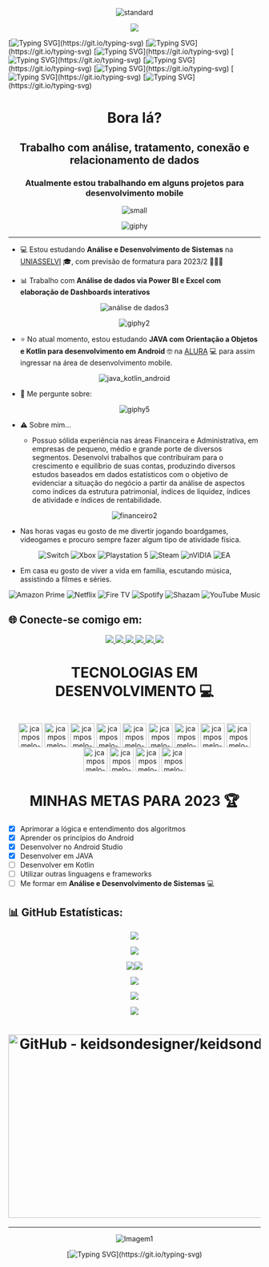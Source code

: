 <div align="center">
  
  ![standard](https://user-images.githubusercontent.com/101723959/230114933-e79a70c5-703a-419c-be9d-69816487e992.gif)
  
</div>

<div align="center">

  ![](https://komarev.com/ghpvc/?username=jcamposmelo-username&color=green)

</div>

[![Typing SVG](https://readme-typing-svg.herokuapp.com?font=Fira+Code&pause=1000&width=435&lines=Sejam+bem+vindos!.......................................)](https://git.io/typing-svg)
[![Typing SVG](https://readme-typing-svg.herokuapp.com?font=Fira+Code&pause=1000&width=435&lines=Me+chamo+Jorge+Campos...................................)](https://git.io/typing-svg) 
[![Typing SVG](https://readme-typing-svg.herokuapp.com?font=Fira+Code&pause=1000&width=435&lines=E+esse+é+meu+mundo!.....................................)](https://git.io/typing-svg)
[![Typing SVG](https://readme-typing-svg.herokuapp.com?font=Fira+Code&pause=1000&width=435&lines=Música!.................................................)](https://git.io/typing-svg)
[![Typing SVG](https://readme-typing-svg.herokuapp.com?font=Fira+Code&pause=1000&width=435&lines=Games!..................................................)](https://git.io/typing-svg)
[![Typing SVG](https://readme-typing-svg.herokuapp.com?font=Fira+Code&pause=1000&width=435&lines=Boardgames!.............................................)](https://git.io/typing-svg)
[![Typing SVG](https://readme-typing-svg.herokuapp.com?font=Fira+Code&pause=1000&width=435&lines=Tecnologia!.............................................)](https://git.io/typing-svg)
[![Typing SVG](https://readme-typing-svg.herokuapp.com?font=Fira+Code&pause=1000&width=435&lines=Systems+developer!......................................)](https://git.io/typing-svg)

<h1 align="center">Bora lá?</h1>
<h2 align="center">Trabalho com análise, tratamento, conexão e relacionamento de dados</h2>
<h3 align="center">Atualmente estou trabalhando em alguns projetos para desenvolvimento mobile</h3>

<div align="center">
  
![small](https://user-images.githubusercontent.com/101723959/230805185-bc4103e2-1470-4fdf-9b79-07d5373a282d.png)
  
  ![giphy](https://user-images.githubusercontent.com/101723959/235163812-b2838816-b58b-471e-bbe6-1d7b3af72253.gif)
  
</div>


---

- 💻 Estou estudando **Análise e Desenvolvimento de Sistemas** na [UNIASSELVI](https://portal.uniasselvi.com.br/ "UNIASSELVI") :mortar_board:, com previsão de formatura para 2023/2 🎉🎉🎉

- 📊 Trabalho com **Análise de dados via Power BI e Excel com elaboração de Dashboards interativos**

<div align="center">
  
  ![análise de dados3](https://user-images.githubusercontent.com/101723959/229912374-bd6042c6-5c29-400e-9e53-048a89d101db.png)
  
  ![giphy2](https://user-images.githubusercontent.com/101723959/235165860-ecc0e8ed-0285-479a-8c5d-9e0d5d20ecdd.gif)
    
</div>

- ⭐ No atual momento, estou estudando **JAVA com Orientação a Objetos e Kotlin para desenvolvimento em Android** :nerd_face: na [ALURA](https://www.alura.com.br/ "ALURA") 💻 para assim ingressar na área de desenvolvimento mobile.

<div align="center">
  
![java_kotlin_android](https://user-images.githubusercontent.com/101723959/229913845-3d051b8b-f248-4e72-83c8-7fec28f1df99.png)
  
</div>

- 💬 Me pergunte sobre:

<div align="center">
  
![giphy5](https://user-images.githubusercontent.com/101723959/235169079-b25ad97d-9353-494f-a087-14758d60dda0.gif)
  
</div>
  
- ⚠ Sobre mim... 

  -  Possuo sólida experiência nas áreas Financeira e Administrativa, em empresas de pequeno, médio e grande porte de diversos segmentos. Desenvolvi trabalhos que contribuíram para o crescimento e equilíbrio de suas contas, produzindo diversos estudos baseados em dados estatísticos com o objetivo de evidenciar a situação do negócio a partir da análise de aspectos como índices da estrutura patrimonial, índices de liquidez, índices de atividade e índices de rentabilidade. 

<div align="center">
  
  ![financeiro2](https://user-images.githubusercontent.com/101723959/229926833-fad9a893-480d-4fbe-8184-9d2cdbef2f2c.png)
  
</div>

  -  Nas horas vagas eu gosto de me divertir jogando boardgames, videogames e procuro sempre fazer algum tipo de atividade física.

<div align="center">

![Switch](https://img.shields.io/badge/Switch-E60012?logo=nintendo-switch&logoColor=white) ![Xbox](https://img.shields.io/badge/xbox-%23107C10.svg?logo=xbox&logoColor=white) ![Playstation 5](https://img.shields.io/badge/Playstation%205-003791?logo=playstation-5&logoColor=white) ![Steam](https://img.shields.io/badge/steam-%23000000.svg?logo=steam&logoColor=white) ![nVIDIA](https://img.shields.io/badge/nVIDIA-%2376B900.svg?logo=nVIDIA&logoColor=white) ![EA](https://img.shields.io/badge/ea-%23000000.svg?logo=ea&logoColor=white)
  
  </div>


  -  Em casa eu gosto de viver a vida em família, escutando música, assistindo a filmes e séries.

<div align="center">

![Amazon Prime](https://img.shields.io/badge/Amazon%20Prime-0F79AF?logo=amazonprime&logoColor=white) ![Netflix](https://img.shields.io/badge/Netflix-E50914?logo=netflix&logoColor=white) ![Fire TV](https://img.shields.io/badge/fire%20tv-fc3b2d?logo=amazon%20fire%20tv&logoColor=white) ![Spotify](https://img.shields.io/badge/Spotify-1ED760?logo=spotify&logoColor=white) ![Shazam](https://img.shields.io/badge/shazam-1476FE?logo=shazam&logoColor=white) ![YouTube Music](https://img.shields.io/badge/YouTube_Music-FF0000?logo=youtube-music&logoColor=white)

  </div>


## 🌐 **Conecte-se comigo em**:
  
<div align="center">
  
   </div>

  <p align="center">
  <a href= "https://twitter.com/jorge_campos23/">
    <img src="https://user-images.githubusercontent.com/101723959/233874645-8f4aa02b-4d87-4063-be89-5a441fa47ee2.png"/>
  </a>
  <a href= "https://linkedin.com/in/campos-jorge">
    <img src="https://user-images.githubusercontent.com/101723959/233874864-46c43f1d-b314-4b98-8c5f-bab6c67b41ce.png"/>
  </a>
  <a href= "https://instagram.com/jcamposmelo_23">
    <img src="https://user-images.githubusercontent.com/101723959/233874778-d55257c0-f126-4f8c-af54-250b99901c7b.png"/>
  </a>
  <a href= "https://facebook.com/jorgecamposfotografia">
    <img src="https://user-images.githubusercontent.com/101723959/233874988-a4b52507-5361-460b-9db6-add27557f408.png"/>
  </a>
  <a href= "https://www.youtube.com/channel/UCI6yMVF7Rwmz4LfJO0p25Aw">
    <img src="https://user-images.githubusercontent.com/101723959/233876637-a84ffc11-86f7-4b00-a471-01f092dcd3ed.png"/>
  </a>
  <a href= "https://app.powerbi.com/groups/me/list?redirectedFromSignup=1">
    <img src="https://user-images.githubusercontent.com/101723959/233876343-8fedd823-8947-45b7-87a3-fdcef37e9dff.png"/>
  </a> 


<h1 align="center"> TECNOLOGIAS EM DESENVOLVIMENTO 💻</h1>

<div style="display: inline_block"><br>
  
  <div align="center">

   <img align="center" alt="jcamposmelo-MySQL" height="48" width="48" src="https://user-images.githubusercontent.com/101723959/233878718-64639607-33c6-495b-9093-5c4d1527d436.png">
    <img align="center" alt="jcamposmelo-Android" height="48" width="48" src="https://user-images.githubusercontent.com/101723959/233878828-ff87dab2-e65c-49e4-a907-21630af766c1.png">
  <img align="center" alt="jcamposmelo-AndroidStudio" height="48" width="48" src="https://user-images.githubusercontent.com/101723959/233879419-102a9099-9c13-4d60-b336-9303d2ee131d.png">
  <img align="center" alt="jcamposmelo-Kotlin" height="48" width="48" src="https://user-images.githubusercontent.com/101723959/233879740-b51fe2a1-5119-4004-886d-a07881b6cbad.png">
  <img align="center" alt="jcamposmelo-Java" height="48" width="48" src="https://user-images.githubusercontent.com/101723959/233879833-ec0effa1-f782-4a03-9408-3381b4006572.png">
  <img align="center" alt="jcamposmelo-Java Script" height="48" width="48" src="https://user-images.githubusercontent.com/101723959/233879878-cccc348b-f286-488d-8104-761ceacad836.png">
  <img align="center" alt="jcamposmelo-Html5" height="48" width="48" src="https://user-images.githubusercontent.com/101723959/233879916-12ceb7be-8966-4691-b780-859757a7ad2d.png">
  <img align="center" alt="jcamposmelo-Css3" height="48" width="48" src="https://user-images.githubusercontent.com/101723959/233879993-86064d30-0a29-483f-a777-3db46a2e9bfc.png">
  <img align="center" alt="jcamposmelo-Intellij" height="48" width="48" src="https://user-images.githubusercontent.com/101723959/233880034-cc0940d9-43b5-44ca-a45e-5cdf15807484.png">
  <img align="center" alt="jcamposmelo-Git" height="48" width="48" src="https://user-images.githubusercontent.com/101723959/233880068-debd83e1-3952-4484-b8b7-01ba380509c8.png">
  <img align="center" alt="jcamposmelo-Photoshop" height="48" width="48" src="https://user-images.githubusercontent.com/101723959/233880114-2f43e60e-0b32-454d-bd1f-6f9b51e53f77.png">
    <img align="center" alt="jcamposmelo-Pr" height="48" width="48" src="https://user-images.githubusercontent.com/101723959/233880203-5e5d2448-3e9a-43da-9b25-9129a9d1ed2e.png">
    <img align="center" alt="jcamposmelo-Figma" height="48" width="48" src="https://user-images.githubusercontent.com/101723959/233880271-582c99ed-dd38-4636-b1a0-9636caae7c46.png">
</div>
     </div>


<h1 align="center"> MINHAS METAS PARA 2023 🏆</h1>

- [x] Aprimorar a lógica e entendimento dos algoritmos
- [x] Aprender os princípios do Android
- [x] Desenvolver no Android Studio
- [x] Desenvolver em JAVA
- [ ] Desenvolver em Kotlin
- [ ] Utilizar outras linguagens e frameworks
- [ ] Me formar em **Análise e Desenvolvimento de Sistemas** 💻

## 📊 GitHub Estatísticas:

<div align="center">
  
![](http://github-profile-summary-cards.vercel.app/api/cards/profile-details?username=jcamposmelo&theme=prussian&hide_border=true&include_all_commits=false&count_private=false&layout=compact)
  
</div>
  
<div align="center">

![](http://github-profile-summary-cards.vercel.app/api/cards/productive-time?username=jcamposmelo&theme=prussian&hide_border=true&include_all_commits=false&count_private=false&utcOffset=-3)
  
</div>

<div align="center">

![](http://github-profile-summary-cards.vercel.app/api/cards/repos-per-language?username=jcamposmelo&theme=prussian&hide_border=true&include_all_commits=false&count_private=false&layout=compact)![](http://github-profile-summary-cards.vercel.app/api/cards/most-commit-language?username=jcamposmelo&theme=prussian&hide_border=true&include_all_commits=false&count_private=false&layout=compact)
  
</div>

<div align="center">

![](https://github-readme-stats.vercel.app/api/top-langs/?username=jcamposmelo&theme=prussian&hide_border=true&include_all_commits=false&count_private=false&layout=compact)
  
</div>

<div align="center">

![](https://github-readme-stats.vercel.app/api?username=jcamposmelo&theme=prussian&hide_border=true&include_all_commits=false&count_private=false)

</div>

<div align="center">

![](https://github-readme-streak-stats.herokuapp.com/?user=jcamposmelo&theme=prussian&hide_border=true)

</div>

<h1 align="center"><img src="https://camo.githubusercontent.com/e4a569755580f96dce0e6d65bc761e0d9aef0fecae524ec73a1b0be60fc934fa/68747470733a2f2f7777772e6d79676f2e67652f75706c6f6164732f626c6f672f313538343032333739352e6a7067" jsaction="load:XAeZkd;" jsname="HiaYvf" class="n3VNCb pT0Scc KAlRDb" role="" aria-label="" alt="GitHub - keidsondesigner/keidsondesigner" data-noaft="1" style="width: 617px; height: 365.572px; margin: 0px;"></h1>
 
---
<div align="center">

![Imagem1](https://user-images.githubusercontent.com/101723959/232342622-6781fd8e-8f44-4c74-aa7a-5fa9495a7beb.png)

[![Typing SVG](https://readme-typing-svg.herokuapp.com?font=Fira+Code&pause=1000&width=435&lines=Até+a+próxima!................................................)](https://git.io/typing-svg)

</div>
